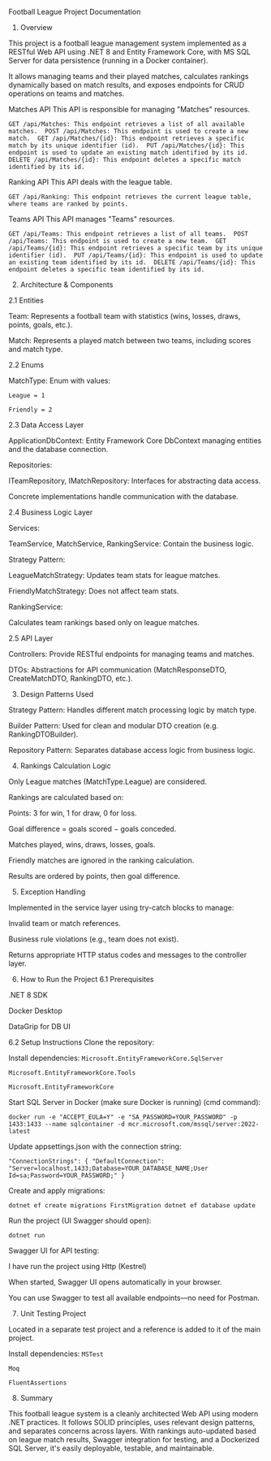 Football League Project Documentation

1. Overview

This project is a football league management system implemented as a RESTful Web API using .NET 8 and Entity Framework Core, with MS SQL Server for data persistence (running in a Docker container).

It allows managing teams and their played matches, calculates rankings dynamically based on match results, and exposes endpoints for CRUD operations on teams and matches.

Matches API
This API is responsible for managing "Matches" resources. 

`GET /api/Matches: This endpoint retrieves a list of all available matches. 
POST /api/Matches: This endpoint is used to create a new match. 
GET /api/Matches/{id}: This endpoint retrieves a specific match by its unique identifier (id). 
PUT /api/Matches/{id}: This endpoint is used to update an existing match identified by its id. 
DELETE /api/Matches/{id}: This endpoint deletes a specific match identified by its id. `

Ranking API
This API deals with the league table.

`GET /api/Ranking: This endpoint retrieves the current league table, where teams are ranked by points.`

Teams API
This API manages "Teams" resources.

`GET /api/Teams: This endpoint retrieves a list of all teams. 
POST /api/Teams: This endpoint is used to create a new team. 
GET /api/Teams/{id}: This endpoint retrieves a specific team by its unique identifier (id). 
PUT /api/Teams/{id}: This endpoint is used to update an existing team identified by its id. 
DELETE /api/Teams/{id}: This endpoint deletes a specific team identified by its id. `

2. Architecture & Components

2.1 Entities

Team: Represents a football team with statistics (wins, losses, draws, points, goals, etc.).

Match: Represents a played match between two teams, including scores and match type.

2.2 Enums

MatchType: Enum with values:

`League = 1`

`Friendly = 2`

2.3 Data Access Layer

ApplicationDbContext: Entity Framework Core DbContext managing entities and the database connection.

Repositories:

ITeamRepository, IMatchRepository: Interfaces for abstracting data access.

Concrete implementations handle communication with the database.

2.4 Business Logic Layer

Services:

TeamService, MatchService, RankingService: Contain the business logic.

Strategy Pattern:

LeagueMatchStrategy: Updates team stats for league matches.

FriendlyMatchStrategy: Does not affect team stats.

RankingService:

Calculates team rankings based only on league matches.

2.5 API Layer

Controllers: Provide RESTful endpoints for managing teams and matches.

DTOs: Abstractions for API communication (MatchResponseDTO, CreateMatchDTO, RankingDTO, etc.).

3. Design Patterns Used

Strategy Pattern: Handles different match processing logic by match type.

Builder Pattern: Used for clean and modular DTO creation (e.g. RankingDTOBuilder).

Repository Pattern: Separates database access logic from business logic.

4. Rankings Calculation Logic

Only League matches (MatchType.League) are considered.

Rankings are calculated based on:

Points: 3 for win, 1 for draw, 0 for loss.

Goal difference = goals scored − goals conceded.

Matches played, wins, draws, losses, goals.

Friendly matches are ignored in the ranking calculation.

Results are ordered by points, then goal difference.

5. Exception Handling

Implemented in the service layer using try-catch blocks to manage:

Invalid team or match references.

Business rule violations (e.g., team does not exist).

Returns appropriate HTTP status codes and messages to the controller layer.

6. How to Run the Project
6.1 Prerequisites
   
.NET 8 SDK

Docker Desktop

DataGrip for DB UI

6.2 Setup Instructions
Clone the repository:

Install dependencies:
`Microsoft.EntityFrameworkCore.SqlServer`

`Microsoft.EntityFrameworkCore.Tools`

`Microsoft.EntityFrameworkCore`

Start SQL Server in Docker (make sure Docker is running) (cmd command):

`docker run -e "ACCEPT_EULA=Y" -e "SA_PASSWORD=YOUR_PASSWORD" -p 1433:1433 --name sqlcontainer -d mcr.microsoft.com/mssql/server:2022-latest`

Update appsettings.json with the connection string:

`"ConnectionStrings": {
  "DefaultConnection": "Server=localhost,1433;Database=YOUR_DATABASE_NAME;User Id=sa;Password=YOUR_PASSWORD;"
}`

Create and apply migrations:

`dotnet ef create migrations FirstMigration
dotnet ef database update`

Run the project (UI Swagger should open):

`dotnet run`

Swagger UI for API testing:

I have run the project using Http (Kestrel)

When started, Swagger UI opens automatically in your browser.

You can use Swagger to test all available endpoints—no need for Postman.

7. Unit Testing Project

Located in a separate test project and a reference is added to it of the main project.

Install dependencies:
`MSTest`

`Moq`

`FluentAssertions`

8. Summary

This football league system is a cleanly architected Web API using modern .NET practices. It follows SOLID principles, uses relevant design patterns, and separates concerns across layers. With rankings auto-updated based on league match results, Swagger integration for testing, and a Dockerized SQL Server, it's easily deployable, testable, and maintainable.

